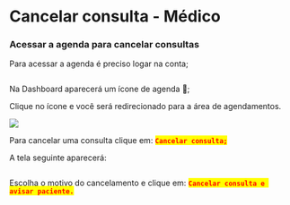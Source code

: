 # Cancelar consulta - Médico

### Acessar a agenda para cancelar consultas

Para acessar a agenda é preciso logar na conta;

<figure><img src="../../../.gitbook/assets/Captura de Tela 2023-05-23 às 14.46.49.png" alt=""><figcaption></figcaption></figure>

Na Dashboard aparecerá um ícone de agenda 📆;

Clique no ícone e você será redirecionado para a área de agendamentos.

![](<../../../.gitbook/assets/Captura de Tela 2023-05-23 às 14.48.08.png>)

Para cancelar uma consulta clique em: <mark style="color:red;">**`Cancelar consulta;`**</mark>

A tela seguinte aparecerá:

<figure><img src="../../../.gitbook/assets/Captura de Tela 2023-05-08 às 14.23.41.png" alt=""><figcaption></figcaption></figure>

Escolha o motivo do cancelamento e clique em: <mark style="color:red;">**`Cancelar consulta e avisar paciente.`**</mark>
